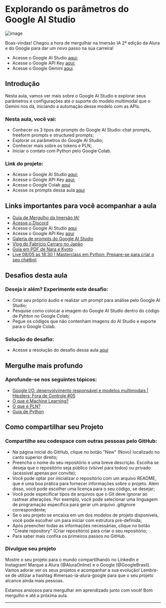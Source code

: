 # Explorando os parâmetros do Google AI Studio

![image](https://github.com/AndreCoutinhom/alura_imersao_ia_gemini/assets/91290799/add4dae5-5bc0-4a66-a238-3db452b37536)

Boas-vindas! Chegou a hora de mergulhar na Imersão IA 2ª edição da Alura e do Google para dar um novo passo na sua carreira!

* Acesse o Google AI Studio [aqui](https://aistudio.google.com/app/prompts/new_chat/?utm_source=website&utm_medium=referral&utm_campaign=Alura&utm_content=);
* Acesse o Google API Key [aqui](https://aistudio.google.com/app/apikey/?utm_source=website&utm_medium=referral&utm_campaign=Alura&utm_content=);
* Acesse o Google Gemini [aqui](https://gemini.google.com/?utm_source=website&utm_medium=referral&utm_campaign=alura_may24).

## Introdução

Nesta aula, vamos ver mais sobre o Google AI Studio e explorar seus parâmetros e configurações até o suporte do modelo multimodal que o Gemini nos dá, iniciando a automação desse modelo com as APIs.

### Nesta aula, você vai:

* Conhecer os 3 tipos de prompts do Google AI Studio: chat prompts, freeform prompts e structured prompts;
* Explorar os parâmetros do Google AI Studio;
* Conhecer mais sobre os tokens e PLN;
* Iniciar o contato com Python pelo Google Colab.

### Link do projeto:

* Acesse o Google AI Studio [aqui](https://aistudio.google.com/app/prompts/new_chat/?utm_source=website&utm_medium=referral&utm_campaign=Alura&utm_content=);
* Acesse o Google API Key [aqui](https://aistudio.google.com/app/apikey/?utm_source=website&utm_medium=referral&utm_campaign=Alura&utm_content=);
* Acesse o Google Colab [aqui](http://colab.research.google.com/)
* Acesse os prompts dessa aula [aqui](https://docs.google.com/document/d/1HSBfjW8nVnDp3PG9KCLspzkdxlRZDL-YnubpFI369uQ/edit?usp=sharing)

## Links importantes para você acompanhar a aula

* [Guia de Mergulho da Imersão IA!](https://grupoalura.notion.site/Imers-o-IA-Guia-de-Mergulho-41ae5fadd8fd47899167a115e96244d9)
* [Acesse o Discord](https://discord.gg/Dw6zBZAFU9)
* Acesse o Google AI Studio [aqui](https://aistudio.google.com/app/prompts/new_chat/?utm_source=website&utm_medium=referral&utm_campaign=Alura&utm_content=)
* Acesse o Google API Key [aqui](https://aistudio.google.com/app/apikey/?utm_source=website&utm_medium=referral&utm_campaign=Alura&utm_content=)
* [Galeria de prompts do Google AI Studio](https://ai.google.dev/examples?hl=pt-br)
* [Vlog do Fabrício Carraro no Japão](https://www.youtube.com/watch?v=dWO-9SyD7yc)
* [Guia em PDF de Nara e Kyoto](https://drive.google.com/file/d/1vByLRS3AED7NxrkgLTl2Haay53lylopr/view?usp=sharing)
* [Live 08/05 às 18:30 | Masterclass em Python: Prepare-se para criar o seu chatbot](https://youtube.com/live/j_0HRH7gZtA)

## Desafios desta aula

### Deseja ir além? Experimente este desafio:

* Criar seu próprio áudio e realizar um prompt para análise pelo Google AI Studio;
* Pesquise como colocar a imagem do Google AI Studio dentro do código de Pyhton no Google Colab;
* Pegue os códigos que não contenham imagens do AI Studio e exporte para o Google Colab.

### Solução do desafio:

* Acesse a resolução do desafio dessa aula [aqui](https://docs.google.com/document/d/1xDRlgrB2XmFUdoliXqdInmJSTCGIqDRuqkFunbd7x20/edit?usp=sharing)

## Mergulhe mais profundo

### Aprofunde-se nos seguintes tópicos:

* [Google I/O, desenvolvimento responsável e modelos multimodais | Hipsters: Fora de Controle #05](https://www.hipsters.tech/google-i-o-desenvolvimento-responsavel-modelos-multimodais-hipsters-fora-de-controle-05/)
* [O que é Machine Learning?](https://www.alura.com.br/artigos/machine-learning)
* [O que é PLN?](https://www.alura.com.br/artigos/o-que-e-pln)
* [Guia de Python](https://www.alura.com.br/artigos/python)

## Como compartilhar seu Projeto

### Compartilhe seu codespace com outras pessoas pelo GitHub:
* Na página inicial do GitHub, clique no botão "New" (Novo) localizado no canto superior direito;
* Preencha o nome do seu repositório e uma breve descrição. Escolha se deseja que o repositório seja público (visível para todos) ou privado (acessível apenas por convite);
* Você pode optar por inicializar o repositório com um arquivo README, que é uma boa prática para fornecer informações sobre o projeto. Além disso, você pode escolher uma licença para o seu código, se desejar;
* Você pode especificar tipos de arquivos que o Git deve ignorar ao rastrear alterações. Por exemplo, você pode selecionar uma linguagem de programação específica para gerar um arquivo .gitignore correspondente;
* Se o seu projeto se encaixa em um dos modelos de projeto disponíveis, você pode escolher um para iniciar com estrutura pré-definida;
* Após preencher todas as informações necessárias, clique no botão "Create repository" (Criar repositório) para criar o seu repositório;
* Para saber mais confira os primeiros passos no GitHub.

### Divulgue seu projeto

Mostre o seu projeto para o mundo compartilhando no LinkedIn e Instagram! Marque a Alura (@AluraOnline) e o Google (@GoogleBrasil). Vamos adorar ver os seus projetos e acompanhar a sua evolução! Lembre-se de utilizar a hashtag #imersao-ia-alura-google para que o seu projeto alcance ainda mais pessoas.

Estamos ansiosos para mergulhar em aprendizado junto com você! Bom mergulho e até a próxima aula.

---
